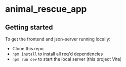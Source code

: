 # animal_rescue_app

## Getting started

To get the frontend and json-server running locally:

- Clone this repo
- `npm install` to install all req'd dependencies
- `npm run dev` to start the local server (this project Vite)
